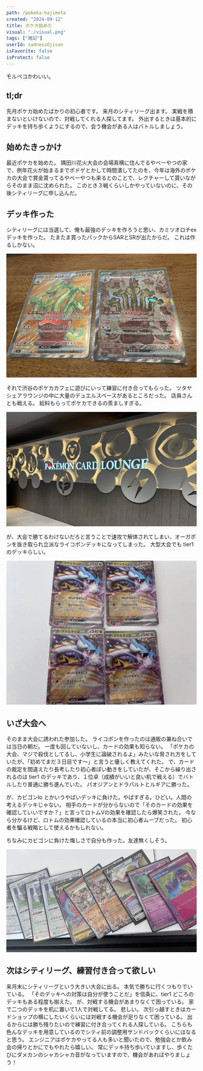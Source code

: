 ```yaml
---
path: /pokeka-hajimeta
created: "2024-09-12"
title: ポケカ始めた
visual: "./visual.png"
tags: ["雑記"]
userId: sadnessOjisan
isFavorite: false
isProtect: false
---
```


モルペコかわいい。

## tl;dr

先月ポケカ始めたばかりの初心者です。
来月のシティリーグ出ます。
実戦を積まないといけないので、対戦してくれる人探してます。
外出するときは基本的にデッキを持ち歩くようにするので、会う機会がある人はバトルしましょう。

## 始めたきっかけ

最近ポケカを始めた。
隅田川花火大会の会場真横に住んでるやべーやつの家で、例年花火が始まるまでボドゲとかして時間潰してたのを、今年は海外のポケカの大会で賞金貰ってるやべーやつも来るとのことで、レクチャーして貰いながらそのまま沼に沈められた。
このとき３戦くらいしかやっていないのに、その後シティリーグに申し込んだ。

## デッキ作った

シティリーグには当選して、俺も最強のデッキを作ろうと思い、カミツオロチex デッキを作った。
たまたま買ったパックからSARとSRが出たからだ。
これは作るしかない。

![カミツオロチのSAR](./kamitsu.png)

それで渋谷のポケカカフェに遊びにいって練習に付き合ってもらった。
ツタヤシェアラウンジの中に大量のデュエルスペースがあるところだった。
店員さんとも戦える。
給料もらってポケカできるの羨ましすぎる。

![渋谷ポケカラウンジの外観](./lounge.png)

が、大会で勝てるわけないだろと言うことで速攻で解体されてしまい、オーガポンを抜き取られ立派なライコポンデッキになってしまった。
大型大会でも tier1 のデッキらしい。

![タケルライコが４枚並んでいる写真](./raiko.png)

## いざ大会へ

そのまま大会に誘われた参加した。
ライコポンを作ったのは通販の兼ね合いでは当日の朝だ。
一度も回していないし、カードの効果も知らない。
「ポケカの大会、マジで殺伐としてるし、小学生に論破されるよ」みたいな脅され方をしていたが、「初めてまだ３日目です〜」と言うと優しく教えてくれた。
で、カードの裁定を間違えたり長考したり初心者ぽい動きをしていたが、そこから繰り出されるのは tier1 のデッキであり、１位卓（成績がいいと良い机で戦える）でバトルしたり普通に勝ち進んでいた。
パオジアンとドラパルトとルギアに勝った。

が、カビゴンlo とかいうやばいデッキに負けた。やばすぎる。ひどい。人間の考えるデッキじゃない。
相手のカードが分からないので「そのカードの効果を確認していいですか？」と言ってロトムVの効果を確認したら爆笑された。
今なら分かるけど、ロトムの効果確認しているの本当に初心者ムーブだった。
初心者を騙る戦略として使えるかもしれない。

ちなみにカビゴンに負けた悔しさで自分も作った。友達無くしそう。

![ガビゴンのパーツ](./kabigon.png)

## 次はシティリーグ、練習付き合って欲しい

来月末にシティリーグという大きい大会に出る。
本気で勝ちに行くつもりでいている。
「そのデッキへの対策は自分が使うことだ」を信条に、tier1 どころのデッキもある程度も揃えた。
が、対戦する機会があまりなくて困っている。
家で二つのデッキを机に置いて1人で対戦してる。
悲しい。
次引っ越すときはカードショップの横にしたいくらいには対戦する機会が足りなくて困っている。
出るからには勝ち残りたいので練習に付き合ってくれる人探している。
こちらも色んなデッキを用意しているのでシティ前の調整用サンドバックくらいにはなると思う。
エンジニアはポケカやってる人も多いと聞いたので、勉強会とか飲み会の帰りとかにでもやれたら嬉しい。
常にデッキ持ち歩いていますし、歩くたびにダメカンのシャカシャカ音がなっていますので、機会があればやりましょう！
